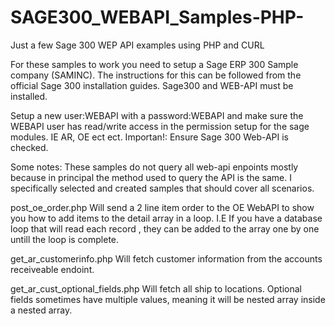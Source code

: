 # SAGE300_WEBAPI_Samples-PHP-
Just a few Sage 300 WEP API examples using PHP and CURL

For these samples to work you need to setup a Sage ERP 300 Sample company (SAMINC).
The instructions for this can be followed from the official Sage 300 installation guides. Sage300 and WEB-API must be installed.

Setup a new user:WEBAPI with a password:WEBAPI and make sure the WEBAPI user has read/write access in the permission 
setup for the sage modules. IE AR, OE ect ect. Importan!: Ensure Sage 300 Web-API is checked.

Some notes:
These samples do not query all web-api enpoints mostly because in principal the method used to query the API is the same.
I specifically selected and created samples that should cover all scenarios.


post_oe_order.php
Will send a 2 line item order to the OE WebAPI to show you how to add items to the detail array in a loop.
I.E If you have a database loop that will read each record , they can be added to the array one by one untill the loop is 
complete.

get_ar_customerinfo.php Will fetch customer information from the accounts receiveable endoint.

get_ar_cust_optional_fields.php Will fetch all ship to locations. Optional fields sometimes have multiple values, meaning 
it will be nested array inside a nested array.
